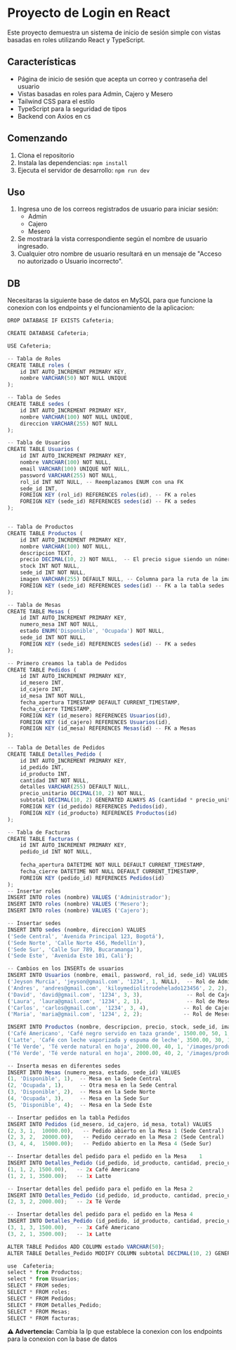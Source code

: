 # Proyecto de Login en React

Este proyecto demuestra un sistema de inicio de sesión simple con vistas basadas en roles utilizando React y TypeScript.

## Características

- Página de inicio de sesión que acepta un correo y contraseña del usuario
- Vistas basadas en roles para Admin, Cajero y Mesero
- Tailwind CSS para el estilo
- TypeScript para la seguridad de tipos
- Backend con Axios en cs

## Comenzando

1. Clona el repositorio
2. Instala las dependencias: `npm install`
3. Ejecuta el servidor de desarrollo: `npm run dev`

## Uso

1. Ingresa uno de los correos registrados de usuario para iniciar sesión:
   - Admin
   - Cajero
   - Mesero
2. Se mostrará la vista correspondiente según el nombre de usuario ingresado.
3. Cualquier otro nombre de usuario resultará en un mensaje de "Acceso no autorizado o Usuario incorrecto".

## DB

Necesitaras la siguiente base de datos en MySQL para que funcione la conexion con los endpoints y el funcionamiento de la aplicacion:

```typescript
DROP DATABASE IF EXISTS Cafeteria;

CREATE DATABASE Cafeteria;

USE Cafeteria;

-- Tabla de Roles
CREATE TABLE roles (	
    id INT AUTO_INCREMENT PRIMARY KEY,
    nombre VARCHAR(50) NOT NULL UNIQUE
);

-- Tabla de Sedes
CREATE TABLE sedes (
    id INT AUTO_INCREMENT PRIMARY KEY,
    nombre VARCHAR(100) NOT NULL UNIQUE,
    direccion VARCHAR(255) NOT NULL
);

-- Tabla de Usuarios
CREATE TABLE Usuarios (
    id INT AUTO_INCREMENT PRIMARY KEY,
    nombre VARCHAR(100) NOT NULL,
    email VARCHAR(100) UNIQUE NOT NULL,
    password VARCHAR(255) NOT NULL,
    rol_id INT NOT NULL, -- Reemplazamos ENUM con una FK
    sede_id INT,
    FOREIGN KEY (rol_id) REFERENCES roles(id), -- FK a roles
    FOREIGN KEY (sede_id) REFERENCES sedes(id) -- FK a sedes
);


-- Tabla de Productos
CREATE TABLE Productos (
    id INT AUTO_INCREMENT PRIMARY KEY,
    nombre VARCHAR(100) NOT NULL,
    descripcion TEXT,
    precio DECIMAL(10, 2) NOT NULL,  -- El precio sigue siendo un número decimal
    stock INT NOT NULL,
    sede_id INT NOT NULL,
    imagen VARCHAR(255) DEFAULT NULL, -- Columna para la ruta de la imagen
    FOREIGN KEY (sede_id) REFERENCES sedes(id) -- FK a la tabla sedes
);

-- Tabla de Mesas
CREATE TABLE Mesas (
    id INT AUTO_INCREMENT PRIMARY KEY,
    numero_mesa INT NOT NULL,
    estado ENUM('Disponible', 'Ocupada') NOT NULL,
    sede_id INT NOT NULL,
    FOREIGN KEY (sede_id) REFERENCES sedes(id) -- FK a sedes
);

-- Primero creamos la tabla de Pedidos
CREATE TABLE Pedidos (
    id INT AUTO_INCREMENT PRIMARY KEY,
    id_mesero INT,
    id_cajero INT,
    id_mesa INT NOT NULL,
    fecha_apertura TIMESTAMP DEFAULT CURRENT_TIMESTAMP,
    fecha_cierre TIMESTAMP,
    FOREIGN KEY (id_mesero) REFERENCES Usuarios(id),
    FOREIGN KEY (id_cajero) REFERENCES Usuarios(id),
    FOREIGN KEY (id_mesa) REFERENCES Mesas(id) -- FK a Mesas
);

-- Tabla de Detalles de Pedidos
CREATE TABLE Detalles_Pedido (
    id INT AUTO_INCREMENT PRIMARY KEY,
    id_pedido INT,
    id_producto INT,
    cantidad INT NOT NULL,
    detalles VARCHAR(255) DEFAULT NULL,
    precio_unitario DECIMAL(10, 2) NOT NULL,
    subtotal DECIMAL(10, 2) GENERATED ALWAYS AS (cantidad * precio_unitario) STORED,
    FOREIGN KEY (id_pedido) REFERENCES Pedidos(id),
    FOREIGN KEY (id_producto) REFERENCES Productos(id)
);

-- Tabla de Facturas
CREATE TABLE facturas (
    id INT AUTO_INCREMENT PRIMARY KEY,
    pedido_id INT NOT NULL,
    
    fecha_apertura DATETIME NOT NULL DEFAULT CURRENT_TIMESTAMP,
    fecha_cierre DATETIME NOT NULL DEFAULT CURRENT_TIMESTAMP,
    FOREIGN KEY (pedido_id) REFERENCES Pedidos(id)
);
-- Insertar roles
INSERT INTO roles (nombre) VALUES ('Administrador');
INSERT INTO roles (nombre) VALUES ('Mesero');
INSERT INTO roles (nombre) VALUES ('Cajero');

-- Insertar sedes
INSERT INTO sedes (nombre, direccion) VALUES
('Sede Central', 'Avenida Principal 123, Bogotá'),
('Sede Norte', 'Calle Norte 456, Medellín'),
('Sede Sur', 'Calle Sur 789, Bucaramanga'),
('Sede Este', 'Avenida Este 101, Cali');

-- Cambios en los INSERTs de usuarios
INSERT INTO Usuarios (nombre, email, password, rol_id, sede_id) VALUES
('Jeyson Murcia', 'jeyson@gmail.com', '1234', 1, NULL),  -- Rol de Administrador
('Andres', 'andres@gmail.com', 'kiloymediolitrodehelado123456', 2, 2),            -- Rol de Mesero
('David', 'david@gmail.com', '1234', 3, 3),              -- Rol de Cajero
('Laura', 'laura@gmail.com', '1234', 2, 1),              -- Rol de Mesero
('Carlos', 'carlos@gmail.com', '1234', 3, 4),           -- Rol de Cajero
('Maria', 'maria@gmail.com', '1234', 2, 2);             -- Rol de Mesero

INSERT INTO Productos (nombre, descripcion, precio, stock, sede_id, imagen) VALUES
('Café Americano', 'Café negro servido en taza grande', 1500.00, 50, 1, '/images/productos/cafe_americano.jpg'),
('Latte', 'Café con leche vaporizada y espuma de leche', 3500.00, 30, 1, '/images/productos/latte.jpg'),
('Té Verde', 'Té verde natural en hoja', 2000.00, 40, 1, '/images/productos/te_verde.jpg'),
('Té Verde', 'Té verde natural en hoja', 2000.00, 40, 2, '/images/productos/te_verde.jpg');

-- Inserta mesas en diferentes sedes
INSERT INTO Mesas (numero_mesa, estado, sede_id) VALUES
(1, 'Disponible', 1),  -- Mesa en la Sede Central
(2, 'Ocupada', 1),     -- Otra mesa en la Sede Central
(3, 'Disponible', 2),  -- Mesa en la Sede Norte
(4, 'Ocupada', 3),     -- Mesa en la Sede Sur
(5, 'Disponible', 4);  -- Mesa en la Sede Este

-- Insertar pedidos en la tabla Pedidos
INSERT INTO Pedidos (id_mesero, id_cajero, id_mesa, total) VALUES
(2, 3, 1,  10000.00),   -- Pedido abierto en la Mesa 1 (Sede Central)
(2, 3, 2,  20000.00),   -- Pedido cerrado en la Mesa 2 (Sede Central)
(3, 4, 4,  15000.00);   -- Pedido abierto en la Mesa 4 (Sede Sur)

-- Insertar detalles del pedido para el pedido en la Mesa	 1
INSERT INTO Detalles_Pedido (id_pedido, id_producto, cantidad, precio_unitario) VALUES
(1, 1, 2, 1500.00),   -- 2x Café Americano
(1, 2, 1, 3500.00);   -- 1x Latte

-- Insertar detalles del pedido para el pedido en la Mesa 2
INSERT INTO Detalles_Pedido (id_pedido, id_producto, cantidad, precio_unitario) VALUES
(2, 3, 2, 2000.00);   -- 2x Té Verde

-- Insertar detalles del pedido para el pedido en la Mesa 4
INSERT INTO Detalles_Pedido (id_pedido, id_producto, cantidad, precio_unitario) VALUES
(3, 1, 3, 1500.00),   -- 3x Café Americano
(3, 2, 1, 3500.00);   -- 1x Latte

ALTER TABLE Pedidos ADD COLUMN estado VARCHAR(50);
ALTER TABLE Detalles_Pedido MODIFY COLUMN subtotal DECIMAL(10, 2) GENERATED ALWAYS AS (cantidad * precio_unitario) STORED;

use  Cafeteria;
select * from Productos;
select * from Usuarios;
SELECT * FROM sedes;
SELECT * FROM roles;
SELECT * FROM Pedidos;
SELECT * FROM Detalles_Pedido;
SELECT * FROM Mesas;
SELECT * FROM facturas;
```

**⚠️ Advertencia:**
Cambia la Ip que establece la conexion con los endpoints para la conexion con la base de datos
